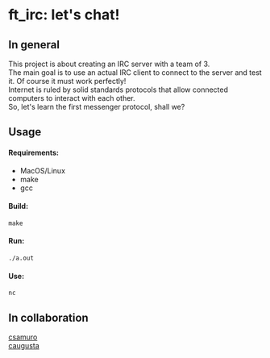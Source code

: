 # ft_irc: let's chat!

## In general

This project is about creating an IRC server with a team of 3.<br>
The main goal is to use an actual IRC client to connect to the server and test it. Of course it must work perfectly!<br>
Internet is ruled by solid standards protocols that allow connected computers to interact
with each other.<br>
So, let's learn the first messenger protocol, shall we?<br>

## Usage

#### Requirements:
- MacOS/Linux
- make
- gcc

#### Build:
```
make
```
#### Run:
```
./a.out
```
#### Use:
```
nc 
```
## In collaboration
[csamuro](https://github.com/cheloveknikitaa)<br>
[caugusta](https://github.com/3Danger)
